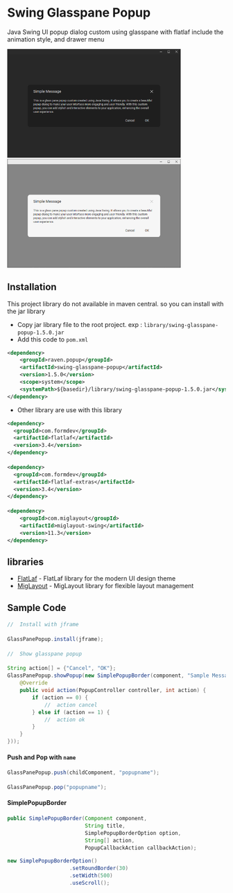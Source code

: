 # Swing Glasspane Popup
Java Swing UI popup dialog custom using glasspane with flatlaf include the animation style, and drawer menu

<img src="https://github.com/DJ-Raven/swing-glasspane-popup/blob/main/screenshot/sample%20dark.png" alt="sample dark" width="400"/>&nbsp;
<img src="https://github.com/DJ-Raven/swing-glasspane-popup/blob/main/screenshot/sample%20light.png" alt="sample light" width="400"/>

## Installation
This project library do not available in maven central. so you can install with the jar library
- Copy jar library file to the root project. exp : `library/swing-glasspane-popup-1.5.0.jar`
- Add this code to `pom.xml`
``` xml
<dependency>
    <groupId>raven.popup</groupId>
    <artifactId>swing-glasspane-popup</artifactId>
    <version>1.5.0</version>
    <scope>system</scope>
    <systemPath>${basedir}/library/swing-glasspane-popup-1.5.0.jar</systemPath>
</dependency>
```
- Other library are use with this library
``` xml
<dependency>
  <groupId>com.formdev</groupId>
  <artifactId>flatlaf</artifactId>
  <version>3.4</version>
</dependency>

<dependency>
  <groupId>com.formdev</groupId>
  <artifactId>flatlaf-extras</artifactId>
  <version>3.4</version>
</dependency>

<dependency>
    <groupId>com.miglayout</groupId>
    <artifactId>miglayout-swing</artifactId>
    <version>11.3</version>
</dependency>
```

## libraries
- [FlatLaf](https://github.com/JFormDesigner/FlatLaf) - FlatLaf library for the modern UI design theme
- [MigLayout](https://github.com/mikaelgrev/miglayout) - MigLayout library for flexible layout management

## Sample Code

``` java
//  Install with jframe

GlassPanePopup.install(jframe);

//  Show glasspane popup

String action[] = {"Cancel", "OK"};
GlassPanePopup.showPopup(new SimplePopupBorder(component, "Sample Message", action, new PopupCallbackAction() {
    @Override
    public void action(PopupController controller, int action) {
        if (action == 0) {
            //  action cancel
        } else if (action == 1) {
            //  action ok
        }
    }
}));
```

#### Push and Pop with `name`
``` java
GlassPanePopup.push(childComponent, "popupname");

GlassPanePopup.pop("popupname");
```

#### SimplePopupBorder

``` java
public SimplePopupBorder(Component component,
                         String title,
                         SimplePopupBorderOption option,
                         String[] action,
                         PopupCallbackAction callbackAction);
```
``` java
new SimplePopupBorderOption()
                    .setRoundBorder(30)
                    .setWidth(500)
                    .useScroll();
```

